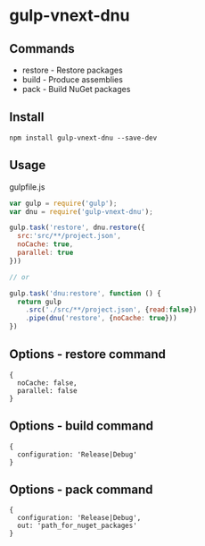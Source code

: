 # gulp-vnext-dnu

## Commands
- restore - Restore packages
- build - Produce assemblies
- pack - Build NuGet packages

## Install
```
npm install gulp-vnext-dnu --save-dev
```
## Usage
gulpfile.js
```js
var gulp = require('gulp');
var dnu = require('gulp-vnext-dnu');

gulp.task('restore', dnu.restore({
  src:'src/**/project.json',
  noCache: true,
  parallel: true
}))

// or

gulp.task('dnu:restore', function () {
  return gulp
    .src('./src/**/project.json', {read:false})
    .pipe(dnu('restore', {noCache: true}))
})
```
## Options - restore command
```
{
  noCache: false,
  parallel: false
}
```
## Options - build command
```
{
  configuration: 'Release|Debug'
}
```
## Options - pack command
```
{
  configuration: 'Release|Debug',
  out: 'path_for_nuget_packages'
}
```
